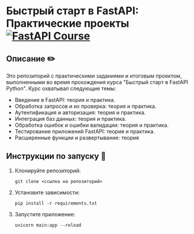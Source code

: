 # Быстрый старт в FastAPI: Практические проекты [![FastAPI Course](https://img.shields.io/badge/FastAPI-Course-purple.svg)](https://stepik.org/course/179694?search=4538087868)


## Описание ✏️

Это репозиторий с практическими заданиями и итоговым проектом, выполненными во время прохождения курса "Быстрый старт в FastAPI Python". Курс охватывал следующие темы:

* Введение в FastAPI: теория и практика.
* Обработка запросов и их проверка: теория и практика.
* Аутентификация и авторизация: теория и практика.
* Интеграция баз данных: теория и практика.
* Обработка ошибок и ошибки валидации: теория и практика.
* Тестирование приложений FastAPI: теория и практика.
* Расширенные функции и развертывание: теория


## Инструкции по запуску 🚀 

1. Клонируйте репозиторий:


    `git clone <ссылка на репозиторий>`


2. Установите зависимости: 


    `pip install -r requirements.txt`


3. Запустите приложение:


    `uvicorn main:app --reload`